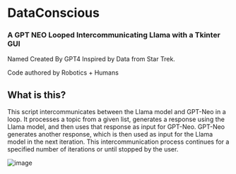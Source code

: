 # DataConscious
### A GPT NEO Looped Intercommunicating Llama with a Tkinter GUI

Named Created By GPT4 Inspired by Data from Star Trek.

Code authored by Robotics + Humans

## What is this? 
This script intercommunicates between the Llama model and GPT-Neo in a loop. It processes a topic from a given list, generates a response using the Llama model, and then uses that response as input for GPT-Neo. GPT-Neo generates another response, which is then used as input for the Llama model in the next iteration. This intercommunication process continues for a specified number of iterations or until stopped by the user.

![image](https://user-images.githubusercontent.com/34530588/230702352-70bfcbaa-3515-4acf-9e93-ffda159040c9.png)
